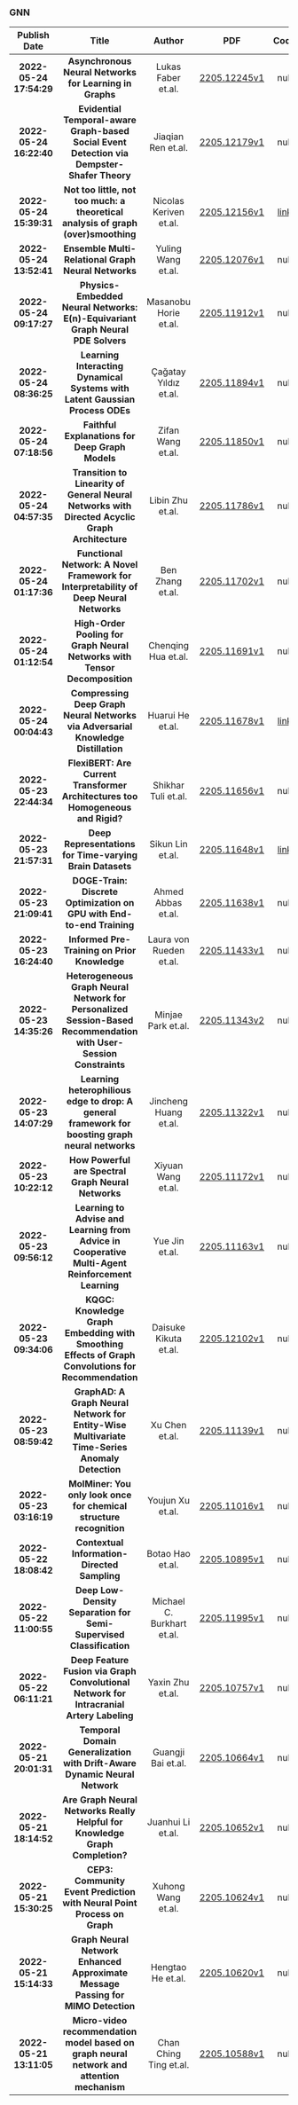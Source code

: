 
### GNN
|Publish Date|Title|Author|PDF|Code|
| :---: | :---: | :---: | :---: | :---: |
|**2022-05-24 17:54:29**|**Asynchronous Neural Networks for Learning in Graphs**|Lukas Faber et.al.|[2205.12245v1](http://arxiv.org/abs/2205.12245v1)|null|
|**2022-05-24 16:22:40**|**Evidential Temporal-aware Graph-based Social Event Detection via   Dempster-Shafer Theory**|Jiaqian Ren et.al.|[2205.12179v1](http://arxiv.org/abs/2205.12179v1)|null|
|**2022-05-24 15:39:31**|**Not too little, not too much: a theoretical analysis of graph   (over)smoothing**|Nicolas Keriven et.al.|[2205.12156v1](http://arxiv.org/abs/2205.12156v1)|[link](https://github.com/nkeriven/graphsmoothing)|
|**2022-05-24 13:52:41**|**Ensemble Multi-Relational Graph Neural Networks**|Yuling Wang et.al.|[2205.12076v1](http://arxiv.org/abs/2205.12076v1)|null|
|**2022-05-24 09:17:27**|**Physics-Embedded Neural Networks:   $\boldsymbol{\mathrm{E}(n)}$-Equivariant Graph Neural PDE Solvers**|Masanobu Horie et.al.|[2205.11912v1](http://arxiv.org/abs/2205.11912v1)|null|
|**2022-05-24 08:36:25**|**Learning Interacting Dynamical Systems with Latent Gaussian Process ODEs**|Çağatay Yıldız et.al.|[2205.11894v1](http://arxiv.org/abs/2205.11894v1)|null|
|**2022-05-24 07:18:56**|**Faithful Explanations for Deep Graph Models**|Zifan Wang et.al.|[2205.11850v1](http://arxiv.org/abs/2205.11850v1)|null|
|**2022-05-24 04:57:35**|**Transition to Linearity of General Neural Networks with Directed Acyclic   Graph Architecture**|Libin Zhu et.al.|[2205.11786v1](http://arxiv.org/abs/2205.11786v1)|null|
|**2022-05-24 01:17:36**|**Functional Network: A Novel Framework for Interpretability of Deep   Neural Networks**|Ben Zhang et.al.|[2205.11702v1](http://arxiv.org/abs/2205.11702v1)|null|
|**2022-05-24 01:12:54**|**High-Order Pooling for Graph Neural Networks with Tensor Decomposition**|Chenqing Hua et.al.|[2205.11691v1](http://arxiv.org/abs/2205.11691v1)|null|
|**2022-05-24 00:04:43**|**Compressing Deep Graph Neural Networks via Adversarial Knowledge   Distillation**|Huarui He et.al.|[2205.11678v1](http://arxiv.org/abs/2205.11678v1)|[link](https://github.com/MIRALab-USTC/GraphAKD)|
|**2022-05-23 22:44:34**|**FlexiBERT: Are Current Transformer Architectures too Homogeneous and   Rigid?**|Shikhar Tuli et.al.|[2205.11656v1](http://arxiv.org/abs/2205.11656v1)|null|
|**2022-05-23 21:57:31**|**Deep Representations for Time-varying Brain Datasets**|Sikun Lin et.al.|[2205.11648v1](http://arxiv.org/abs/2205.11648v1)|[link](https://github.com/sklin93/rebraid)|
|**2022-05-23 21:09:41**|**DOGE-Train: Discrete Optimization on GPU with End-to-end Training**|Ahmed Abbas et.al.|[2205.11638v1](http://arxiv.org/abs/2205.11638v1)|null|
|**2022-05-23 16:24:40**|**Informed Pre-Training on Prior Knowledge**|Laura von Rueden et.al.|[2205.11433v1](http://arxiv.org/abs/2205.11433v1)|null|
|**2022-05-23 14:35:26**|**Heterogeneous Graph Neural Network for Personalized Session-Based   Recommendation with User-Session Constraints**|Minjae Park et.al.|[2205.11343v2](http://arxiv.org/abs/2205.11343v2)|null|
|**2022-05-23 14:07:29**|**Learning heterophilious edge to drop: A general framework for boosting   graph neural networks**|Jincheng Huang et.al.|[2205.11322v1](http://arxiv.org/abs/2205.11322v1)|null|
|**2022-05-23 10:22:12**|**How Powerful are Spectral Graph Neural Networks**|Xiyuan Wang et.al.|[2205.11172v1](http://arxiv.org/abs/2205.11172v1)|null|
|**2022-05-23 09:56:12**|**Learning to Advise and Learning from Advice in Cooperative Multi-Agent   Reinforcement Learning**|Yue Jin et.al.|[2205.11163v1](http://arxiv.org/abs/2205.11163v1)|null|
|**2022-05-23 09:34:06**|**KQGC: Knowledge Graph Embedding with Smoothing Effects of Graph   Convolutions for Recommendation**|Daisuke Kikuta et.al.|[2205.12102v1](http://arxiv.org/abs/2205.12102v1)|null|
|**2022-05-23 08:59:42**|**GraphAD: A Graph Neural Network for Entity-Wise Multivariate Time-Series   Anomaly Detection**|Xu Chen et.al.|[2205.11139v1](http://arxiv.org/abs/2205.11139v1)|null|
|**2022-05-23 03:16:19**|**MolMiner: You only look once for chemical structure recognition**|Youjun Xu et.al.|[2205.11016v1](http://arxiv.org/abs/2205.11016v1)|null|
|**2022-05-22 18:08:42**|**Contextual Information-Directed Sampling**|Botao Hao et.al.|[2205.10895v1](http://arxiv.org/abs/2205.10895v1)|null|
|**2022-05-22 11:00:55**|**Deep Low-Density Separation for Semi-Supervised Classification**|Michael C. Burkhart et.al.|[2205.11995v1](http://arxiv.org/abs/2205.11995v1)|null|
|**2022-05-22 06:11:21**|**Deep Feature Fusion via Graph Convolutional Network for Intracranial   Artery Labeling**|Yaxin Zhu et.al.|[2205.10757v1](http://arxiv.org/abs/2205.10757v1)|null|
|**2022-05-21 20:01:31**|**Temporal Domain Generalization with Drift-Aware Dynamic Neural Network**|Guangji Bai et.al.|[2205.10664v1](http://arxiv.org/abs/2205.10664v1)|null|
|**2022-05-21 18:14:52**|**Are Graph Neural Networks Really Helpful for Knowledge Graph Completion?**|Juanhui Li et.al.|[2205.10652v1](http://arxiv.org/abs/2205.10652v1)|null|
|**2022-05-21 15:30:25**|**CEP3: Community Event Prediction with Neural Point Process on Graph**|Xuhong Wang et.al.|[2205.10624v1](http://arxiv.org/abs/2205.10624v1)|null|
|**2022-05-21 15:14:33**|**Graph Neural Network Enhanced Approximate Message Passing for MIMO   Detection**|Hengtao He et.al.|[2205.10620v1](http://arxiv.org/abs/2205.10620v1)|null|
|**2022-05-21 13:11:05**|**Micro-video recommendation model based on graph neural network and   attention mechanism**|Chan Ching Ting et.al.|[2205.10588v1](http://arxiv.org/abs/2205.10588v1)|null|
